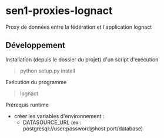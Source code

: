 # sen1-proxies-lognact
Proxy de données entre la fédération et l'application lognact

## Développement

Installation (depuis le dossier du projet) d'un script d'exécution
> python setup.py install

Exécution du programme
> lognact

Prérequis runtime
* créer les variables d'environnement : 
    * DATASOURCE_URL (ex : postgresql://user:password@host:port/database)


